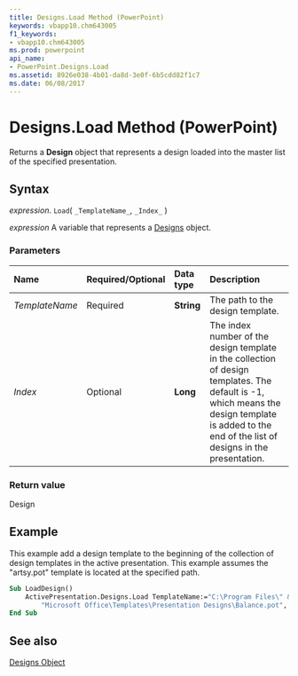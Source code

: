 ```yaml
---
title: Designs.Load Method (PowerPoint)
keywords: vbapp10.chm643005
f1_keywords:
- vbapp10.chm643005
ms.prod: powerpoint
api_name:
- PowerPoint.Designs.Load
ms.assetid: 8926e038-4b01-da8d-3e0f-6b5cdd82f1c7
ms.date: 06/08/2017
---
```



# Designs.Load Method (PowerPoint)

Returns a  **Design** object that represents a design loaded into the master list of the specified presentation.


## Syntax

 _expression_. `Load`( `_TemplateName_`, `_Index_` )

 _expression_ A variable that represents a [Designs](./PowerPoint.Designs.md) object.


### Parameters



|Name|Required/Optional|Data type|Description|
|:-----|:-----|:-----|:-----|
| _TemplateName_|Required|**String**|The path to the design template.|
| _Index_|Optional|**Long**|The index number of the design template in the collection of design templates. The default is -1, which means the design template is added to the end of the list of designs in the presentation.|

### Return value

Design


## Example

This example add a design template to the beginning of the collection of design templates in the active presentation. This example assumes the "artsy.pot" template is located at the specified path.


```vb
Sub LoadDesign()
    ActivePresentation.Designs.Load TemplateName:="C:\Program Files\" & _
        "Microsoft Office\Templates\Presentation Designs\Balance.pot", Index:=1
End Sub
```


## See also


[Designs Object](PowerPoint.Designs.md)

